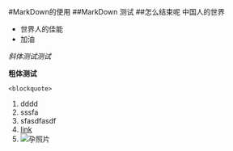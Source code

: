 #MarkDown的使用
##MarkDown 测试
##怎么结束呢
中国人的世界

* 世界人的佳能
* 加油

*斜体测试测试*

**粗体测试**

`<blockquote>`

1. dddd
2. sssfa
3. sfasdfasdf
4. [link](http://www.baidu.com)
5. ![孕照片](http://pic.818today.com/imgsy/image/201511/17_104232yu.jpg "高高的")